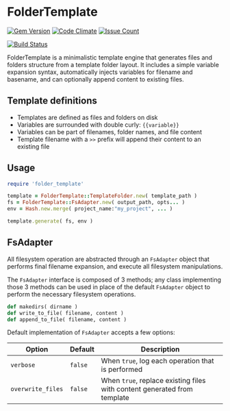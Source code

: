 # FolderTemplate

[![Gem Version](https://badge.fury.io/rb/folder_template.svg)](https://badge.fury.io/rb/folder_template)
[![Code Climate](https://codeclimate.com/github/Marcus999/folder_template/badges/gpa.svg)](https://codeclimate.com/github/Marcus999/folder_template)
[![Issue Count](https://codeclimate.com/github/Marcus999/folder_template/badges/issue_count.svg)](https://codeclimate.com/github/Marcus999/folder_template)

[![Build Status](https://travis-ci.org/folder_template/folder_template.svg?branch=master)](https://travis-ci.org/folder_template/folder_template)



FolderTemplate is a minimalistic template engine that generates files and
folders structure from a template folder layout. It includes a simple variable
expansion syntax, automatically injects variables for filename and basename,
and can optionally append content to existing files.


## Template definitions

- Templates are defined as files and folders on disk
- Variables are surrounded with double curly: `{{variable}}`
- Variables can be part of filenames, folder names, and file content
- Template filename with a `>>` prefix will append their content to an existing file


## Usage

```ruby
require 'folder_template'

template = FolderTemplate::TemplateFolder.new( template_path )
fs = FolderTemplate::FsAdapter.new( output_path, opts... )
env = Hash.new.merge( project_name:"my_project", ... )

template.generate( fs, env )
```


## FsAdapter

All filesystem operation are abstracted through an `FsAdapter` object that
performs final filename expansion, and execute all filesystem manipulations.

The `FsAdapter` interface is composed of 3 methods; any class implementing
those 3 methods can be used in place of the default `FsAdapter` object to
perform the necessary filesystem operations.

```ruby
def makedirs( dirname )
def write_to_file( filename, content )
def append_to_file( filename, content )
```

Default implementation of `FsAdapter` accepts a few options:

| Option             | Default | Description           |
| ------------------ |---------|-----------------------|
| `verbose`          | `false` | When `true`, log each operation that is performed |
| `overwrite_files`  | `false` | When `true`, replace existing files with content generated from template |

